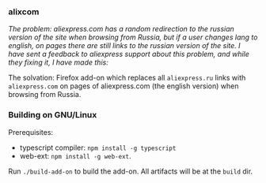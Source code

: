 ### alixcom

_The problem: aliexpress.com has a random redirection to the russian version of the site when browsing from Russia, but if a user changes lang to english, on pages there are still links to the russian version of the site. I have sent a feedback to aliexpress support about this problem, and while they fixing it, I have made this:_

The solvation: Firefox add-on which replaces all `aliexpress.ru` links with `aliexpress.com` on pages of aliexpress.com (the english version) when browsing from Russia.

### Building on GNU/Linux

Prerequisites:
 * typescript compiler: `npm install -g typescript`
 * web-ext: `npm install -g web-ext`.

Run `./build-add-on` to build the add-on. All artifacts will be at the `build` dir.
